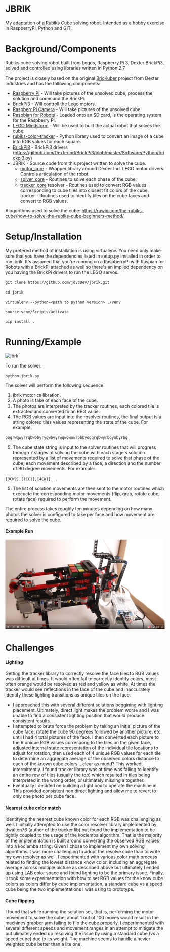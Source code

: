 # JBRIK 
My adaptation of a Rubiks Cube solving robot. Intended as a hobby exercise in RaspberryPi, Python and GIT.

# Background/Components
Rubiks cube solving robot built from Legos, Raspberry Pi 3, Dexter BrickPi3, solved and controlled using libraries written in Python 2.7

The project is closely based on the original [BricKuber](https://www.dexterindustries.com/projects/brickuber-project-raspberry-pi-rubiks-cube-solving-robot-project/) project from Dexter Industries and has the following components:

- [Raspberry Pi](https://shop.dexterindustries.com/raspberry-pi-3/) - Will take pictures of the unsolved cube, process the solution and command the BrickPi.
- [BrickPi3](https://shop.dexterindustries.com/shop/robots/brickpi/brickpi-advanced-for-raspberry-pi) - Will controll the Lego motors.
- [Raspberr Pi Camera](https://shop.dexterindustries.com/raspberry-pi-camera/) - Will take pictures of the unsolved cube.
- [Raspbian for Robots](https://www.dexterindustries.com/howto/install-raspbian-for-robots-image-on-an-sd-card/) - Loaded onto an SD card, is the operating system for the Raspberry Pi.
- [LEGO Mindstorm](https://www.amazon.com/LEGO-6029291-Mindstorms-EV3-31313/dp/B00CWER3XY/ref=as_li_ss_tl?s=toys-and-games&ie=UTF8&qid=1477461771&sr=1-1&keywords=lego+mindstorms+ev3+31313&linkCode=sl1&tag=dexteindus-20&linkId=548432ea1fb981e344e36e80fb09b3fa) - Will be used to built the actual robot that solves the cube.
- [rubiks-color-tracker](https://github.com/dwalton76/rubiks-cube-tracker) - Python library used to convert an image of a cube into RGB values for each square.
- [BrickPi3](https://github.com/DexterInd/BrickPi3/tree/master/Projects/BricKuber) - BrickPi3 drivers (https://github.com/DexterInd/BrickPi3/blob/master/Software/Python/brickpi3.py)
- JBRIK - Source code from this project written to solve the cube.
  - [motor_core](https://github.com/jdvcDev/jbrik/tree/dev/motor_core) - Wrapper library around Dexter Ind. LEGO motor drivers.  Controls articulation of the robot.
  - [solver_core](https://github.com/jdvcDev/jbrik/tree/dev/solver_core) - Routines to solve each phase of the cube.
  - [tracker_core](https://github.com/jdvcDev/jbrik/tree/dev/tracker_core)
    resolver - Routines used to convert RGB values corresponding to cube tiles into closest fit colors of the cube.
    tracker - Routines used to identify tiles on the cube faces and convert to RGB values.

Alogorithms used to solve the cube: https://ruwix.com/the-rubiks-cube/how-to-solve-the-rubiks-cube-beginners-method/

# Setup/Installation
My prefered method of installation is using virtualenv.  You need only make sure that you have the dependencies listed in setup.py installed in order to run jbrik.  It's assumed that you're running on a RaspberryPi with Raspian for Robots with a BrickPi attached as well so there's an implied dependency on you having the BrickPi drivers to run the LEGO servos.

`git clone https://github.com/jdvcDev/jbrik.git`

`cd jbrik`

`virtualenv --python=<path to python version> ./venv`

`source venv/Scripts/activate`

`pip install .`


# Running/Example
![jbrk](https://github.com/jdvcDev/jbrik/blob/dev/resource/_MG_6751.JPG)

To run the solver:

`python jbrik.py`

The solver will perform the following sequence:

1. jbrik motor callibration.
2. A photo is take of each face of the cube.
3. The photos are interpreted by the tracker routines, each colored tile is extracted and converted to an RBG value.
4. The RGB values are input into the rosolver routines, the final output is a string colored tiles values representing the state of the cube.  For example:

`oogrwgwyrrgbwobyrygwbyyrwgwowowrobbyoggrgbwyrboyobyrbg`

5. The cube state string is input to the solver routines that will progress through 7 stages of solving the cube with each stage's solution represented by a list of movements required to solve that phase of the cube, each movement described by a face, a direction and the number of 90 degree movements.  For example:

`[3CW2],[1CC1],[4CW1]...`

5. The list of solution movements are then sent to the motor routines which execucte the corresponding motor movements (flip, grab, rotate cube, rotate face) required to perform the movement.

The entire process takes roughly ten minutes depending on how many photos the solver is configured to take per face and how movement are required to solve the cube.

#### Example Run 
[![jbrik video](https://github.com/jdvcDev/jbrik/blob/dev/resource/solver_thumb.png)](https://www.youtube.com/watch?v=4Z060QUFvyM)


# Challenges
#### Lighting 
Getting the tracker library to correctly resolve the face tiles to RGB values was difficult at times.  It would often fail to correctly identify colors, most often orange would be resolved as red and yellow as white.  At times the tracker would see reflections in the face of the cube and inaccurately identify these lighting transitions as unique tiles on the face.   
- I approached this with several different solutions beggining with lighting placement.  Ultimately, direct light makes the problem worse and I was unable to find a consistent lighting position that would produce consistent results.  
- I attempted to brute force the problem by taking an initial picture of the cube face, rotate the cube 90 degrees followed by another picture, etc. until I had 4 total pictures of the face.  I then converted each picture to the 9 unique RGB values correspong to the tiles on the given face, adjusted internal state representation of the individual tile locations to adjust for rotation, then used each of 4 unique RGB values for each tile to determine an aggregate average of the observed colors distance to each of the known cube colors... clear as mudd?  This worked, intermittently.  I found tracker library was at time was failing to identify an entire row of tiles (usually the top) which resulted in tiles being interpreted in the wrong order, or ultimately missing altogether.
- Eventually I decided on building a light box to operate the machine in.  This provided consistent non direct lighting and allow me to revert to only one photo per cube face.

#### Nearest cube color match
Identifying the nearest cube known color for each RGB was challenging as well.  I initially attempted to use the color resolver library implemented by dwalton76 (author of the tracker lib) but found the implementation to be tightly coupled to the usage of the kociemba algorithm.  That is the majority of the implementation is built around converting the observed RGB values into a kociemba string.  Given I chose to implement my own solving algorithms it was more challenging to adopt the resolve code than to write my own resolver as well.  I experimented with various color math process related to finding the lowest distance know color, including an aggregate average across multiple picture as described above but ultimately I ended up using LAB color space and found lighting to be the primary issue.  Finally, it took some experimentation with how to set RGB values for the know cube colors as colors differ by cube implementation, a standard cube vs a speed cube being the two implementations I was using to prototype.

#### Cube flipping
I found that while running the solution set, that is, performing the motor movement to solve the cube, about 1 out of 100 moves would result in the machines grabber arm failing to flip the cube properly.  I experimnented with several different speeds and movement ranges in an attempt to mitigate the but ulimately ended up resolving the issue by using a standard cube (vs a speed cube) due to its weight.  The machine seems to handle a hevier weighted cube better than a lite one.
